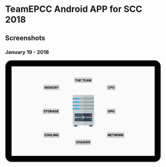 # TeamEPCC Android APP for SCC 2018

## Screenshots

### January 19 - 2018
![jan-19-2018](MEDIA/device-2018-01-19-183526.png)
